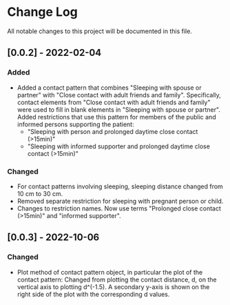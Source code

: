 # Change Log
All notable changes to this project will be documented in this file.

## [0.0.2] - 2022-02-04

### Added
- Added a contact pattern that combines "Sleeping with spouse or partner" with "Close contact with adult friends and family".
Specifically, contact elements from "Close contact with adult friends and family" were used to fill in blank elements in "Sleeping with spouse or partner".
Added restrictions that use this pattern for members of the public and informed persons supporting the patient:
  - "Sleeping with person and prolonged daytime close contact (>15min)"
  - "Sleeping with informed supporter and prolonged daytime close contact (>15min)"

### Changed
- For contact patterns involving sleeping, sleeping distance changed from 10 cm to 30 cm.
- Removed separate restriction for sleeping with pregnant person or child.
- Changes to restriction names. Now use terms "Prolonged close contact (>15min)" and "informed supporter".


## [0.0.3] - 2022-10-06

### Changed
- Plot method of contact pattern object, in particular the plot of the contact pattern: Changed from plotting the contact distance, d, on the vertical axis to plotting d^(-1.5). A secondary y-axis is shown on the right side of the plot with the corresponding d values.
